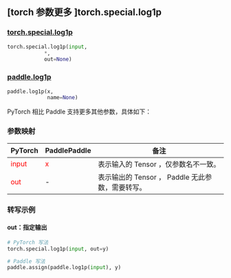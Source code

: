 ## [torch 参数更多 ]torch.special.log1p
### [torch.special.log1p](https://pytorch.org/docs/stable/special.html#torch.special.log1p)

```python
torch.special.log1p(input,
            *,
            out=None)
```

### [paddle.log1p](https://www.paddlepaddle.org.cn/documentation/docs/zh/develop/api/paddle/log1p_cn.html#log1p)

```python
paddle.log1p(x,
             name=None)
```

PyTorch 相比 Paddle 支持更多其他参数，具体如下：
### 参数映射
| PyTorch       | PaddlePaddle | 备注                                                   |
| ------------- | ------------ | ------------------------------------------------------ |
| <font color='red'> input </font> | <font color='red'> x </font> | 表示输入的 Tensor ，仅参数名不一致。  |
| <font color='red'> out </font> | -  | 表示输出的 Tensor ， Paddle 无此参数，需要转写。    |


### 转写示例
#### out：指定输出
```python
# PyTorch 写法
torch.special.log1p(input, out=y)

# Paddle 写法
paddle.assign(paddle.log1p(input), y)
```
